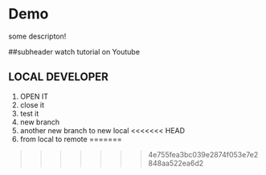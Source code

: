 # Demo 

some descripton!

##subheader
watch tutorial on Youtube


## LOCAL DEVELOPER

1. OPEN IT
2. close it
3. test it
4. new branch
5. another new branch to new local
<<<<<<< HEAD
6. from local to remote
=======
>>>>>>> 4e755fea3bc039e2874f053e7e2848aa522ea6d2
